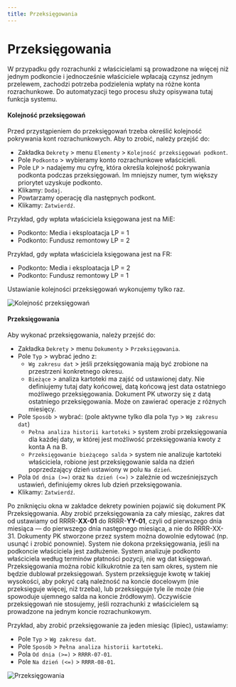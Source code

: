 ```yaml
---
title: Przeksięgowania
---
```


# Przeksięgowania

W przypadku gdy rozrachunki z właścicielami są prowadzone na więcej niż jednym podkoncie i jednocześnie właściciele wpłacają czynsz jednym przelewem, zachodzi potrzeba podzielenia wpłaty na różne konta rozrachunkowe. Do automatyzacji tego procesu służy opisywana tutaj funkcja systemu.

#### Kolejność przeksięgowań

Przed przystąpieniem do przeksięgowań trzeba określić kolejność pokrywania kont rozrachunkowych. Aby to zrobić, należy przejść do:

- Zakładka `Dekrety` > menu `Elementy` > `Kolejność przeksięgowań podkont`.
- Pole `Podkonto` > wybieramy konto rozrachunkowe właścicieli.
- Pole `LP` > nadajemy mu cyfrę, która określa kolejność pokrywania podkonta podczas przeksięgowań. Im mniejszy numer, tym większy priorytet uzyskuje podkonto.
- Klikamy: `Dodaj`.
- Powtarzamy operację dla następnych podkont.
- Klikamy: `Zatwierdź`.

Przykład, gdy wpłata właściciela księgowana jest na MiE:

- Podkonto: Media i eksploatacja LP = 1
- Podkonto: Fundusz remontowy LP = 2

Przykład, gdy wpłata właściciela księgowana jest na FR:

- Podkonto: Media i eksploatacja LP = 2
- Podkonto: Fundusz remontowy LP = 1

Ustawianie kolejności przeksięgowań wykonujemy tylko raz.

![Kolejność przeksięgowań](kolejnoscprzeksiegowan.gif)

#### Przeksięgowania

Aby wykonać przeksięgowania, należy przejść do:

- Zakładka `Dekrety` > menu `Dokumenty` > `Przeksięgowania`.
- Pole `Typ` > wybrać jedno z:
  - `Wg zakresu dat` > jeśli przeksięgowania mają być zrobione na przestrzeni konkretnego okresu.
  - `Bieżące` > analiza kartoteki ma zajść od ustawionej daty. Nie definiujemy tutaj daty końcowej, datą końcową jest data ostatniego możliwego przeksięgowania. Dokument PK utworzy się z datą ostatniego przeksięgowania. Może on zawierać operacje z różnych miesięcy.
- Pole `Sposób` > wybrać: (pole aktywne tylko dla pola `Typ` > `Wg zakresu dat`)
  - `Pełna analiza historii kartoteki` > system zrobi przeksięgowania dla każdej daty, w której jest możliwość przeksięgowania kwoty z konta A na B.
  - `Przeksięgowanie bieżącego salda` > system nie analizuje kartoteki właściciela, robione jest przeksięgowanie salda na dzień poprzedzający dzień ustawiony w polu `Na dzień`.
- Pola `Od dnia (>=)` oraz `Na dzień (<=)` > zależnie od wcześniejszych ustawień, definiujemy okres lub dzień przeksięgowania. 
- Klikamy: `Zatwierdź`.

Po zniknięciu okna w zakładce dekrety powinien pojawić się dokument PK Przeksięgowania. Aby zrobić przeksięgowania za cały miesiąc, zakres dat od ustawiamy od RRRR-**XX-01** do RRRR-**YY-01**, czyli od pierwszego dnia miesiąca — do pierwszego dnia następnego miesiąca, a nie do RRRR-XX-31. Dokumenty PK stworzone przez system można dowolnie edytować (np. usunąć i zrobić ponownie). System nie dokona przeksięgowania, jeśli na podkoncie właściciela jest zadłużenie. System analizuje podkonto właściciela według terminów płatności pozycji, nie wg dat księgowań. Przeksięgowania można robić kilkukrotnie za ten sam okres, system nie będzie dublował przeksięgowań. System przeksięguje kwotę w takiej wysokości, aby pokryć całą należność na koncie docelowym (nie przeksięguje więcej, niż trzeba), lub przeksięguje tyle ile może (nie spowoduje ujemnego salda na koncie źródłowym). Oczywiście przeksięgowań nie stosujemy, jeśli rozrachunki z właścicielem są prowadzone na jednym koncie rozrachunkowym.

Przykład, aby zrobić przeksięgowanie za jeden miesiąc (lipiec), ustawiamy:
- Pole `Typ` > `Wg zakresu dat`.
- Pole `Sposób` > `Pełna analiza historii kartoteki`.
- Pola `Od dnia (>=)` > `RRRR-07-01`.
- Pole `Na dzień (<=)` > `RRRR-08-01`.

![Przeksięgowania](przeksiegowania.gif)